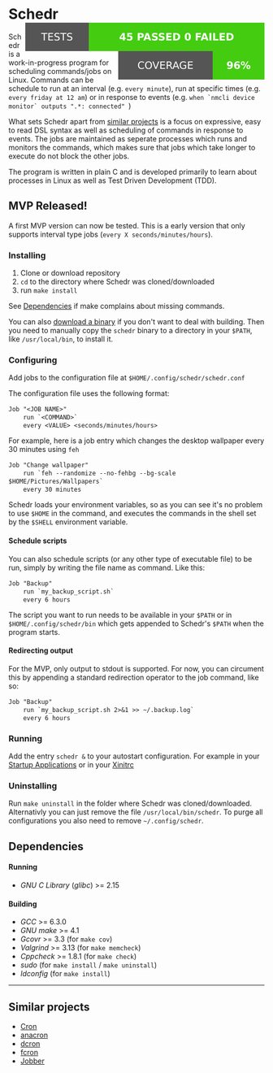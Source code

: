 # Schedr <img align="right" src="./doc/tests.svg"> <img align="right" src="./doc/coverage.svg">
Schedr is a work-in-progress program for scheduling commands/jobs on Linux. Commands can be schedule to run at an interval (e.g. `every minute`), run at specific times (e.g. `every friday at 12 am`) or in response to events (e.g. ``when `nmcli device monitor` outputs ".*: connected" ``)

What sets Schedr apart from [similar projects](#similar-projects) is a focus on expressive, easy to read DSL syntax as well as scheduling of commands in response to events. The jobs are maintained as seperate processes which runs and monitors the commands, which makes sure that jobs which take longer to execute do not block the other jobs.

The program is written in plain C and is developed primarily to learn about processes in Linux as well as Test Driven Development (TDD).

## MVP Released!

A first MVP version can now be tested. This is a early version that only supports interval type jobs (`every X seconds/minutes/hours`).  

### Installing
1. Clone or download repository
2. `cd` to the directory where Schedr was cloned/downloaded
3. run `make install`

See [Dependencies](#dependencies) if make complains about missing commands.

You can also [download a binary](https://github.com/TehDaniel37/Schedr/releases/download/mvp-1711/schedr-171126.tar.gz) if you don't want to deal with building. Then you need to manually copy the `schedr` binary to a directory in your `$PATH`, like `/usr/local/bin`, to install it.

### Configuring
Add jobs to the configuration file at `$HOME/.config/schedr/schedr.conf`

The configuration file uses the following format:
```
Job "<JOB NAME>"
    run `<COMMAND>`
    every <VALUE> <seconds/minutes/hours>
```

For example, here is a job entry which changes the desktop wallpaper every 30 minutes using `feh`
```
Job "Change wallpaper"
    run `feh --randomize --no-fehbg --bg-scale $HOME/Pictures/Wallpapers`
    every 30 minutes
```

Schedr loads your environment variables, so as you can see it's no problem to use `$HOME` in the command, and executes the commands in the shell set by the `$SHELL` environment variable. 

#### Schedule scripts
You can also schedule scripts (or any other type of executable file) to be run, simply by writing the file name as command. Like this: 

```
Job "Backup"
    run `my_backup_script.sh`
    every 6 hours
```

The script you want to run needs to be available in your `$PATH` or in `$HOME/.config/schedr/bin` which gets appended to Schedr's `$PATH` when the program starts.

#### Redirecting output
For the MVP, only output to stdout is supported. For now, you can circument this by appending a standard redirection operator to the job command, like so:

```
Job "Backup"
    run `my_backup_script.sh 2>&1 >> ~/.backup.log`
    every 6 hours
```

### Running
Add the entry `schedr &` to your autostart configuration. For example in your [Startup Applications](https://help.ubuntu.com/stable/ubuntu-help/startup-applications.html) or in your [Xinitrc](https://wiki.archlinux.org/index.php/Xinitrc)

### Uninstalling
Run `make uninstall` in the folder where Schedr was cloned/downloaded. Alternativly you can just remove the file `/usr/local/bin/schedr`. To purge all configurations you also need to remove `~/.config/schedr`.

## Dependencies

#### Running
- _GNU C Library_ (_glibc_) >= 2.15

#### Building
- _GCC_ >= 6.3.0
- _GNU make_ >= 4.1
- _Gcovr_ >= 3.3 (for `make cov`)
- _Valgrind_ >= 3.13 (for `make memcheck`)
- _Cppcheck_ >= 1.8.1 (for `make check`)
- _sudo_ (for `make install` / `make uninstall`)
- _ldconfig_ (for `make install`)

---

## Similar projects
- [Cron](https://en.wikipedia.org/wiki/Cron)
- [anacron](http://anacron.sourceforge.net/)
- [dcron](https://github.com/dubiousjim/dcron)
- [fcron](http://fcron.free.fr/)
- [Jobber](https://github.com/dshearer/jobber)
